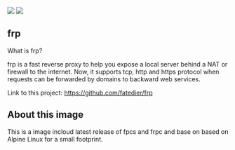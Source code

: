 [![](https://images.microbadger.com/badges/version/diamondyuan/frp:s.0.13.0.svg)](https://microbadger.com/images/diamondyuan/frp:s.0.13.0 "Get your own version badge on microbadger.com")
[![](https://images.microbadger.com/badges/version/diamondyuan/frp:c.0.13.0.svg)](https://microbadger.com/images/diamondyuan/frp:c.0.13.0 "Get your own version badge on microbadger.com")

## frp 

What is frp?

frp is a fast reverse proxy to help you expose a local server behind a NAT or firewall to the internet. Now, it supports tcp, http and https protocol when requests can be forwarded by domains to backward web services.

Link to this project: https://github.com/fatedier/frp



## About this image

This is a image incloud latest release of fpcs and frpc and base on  based on Alpine Linux for a small footprint.
